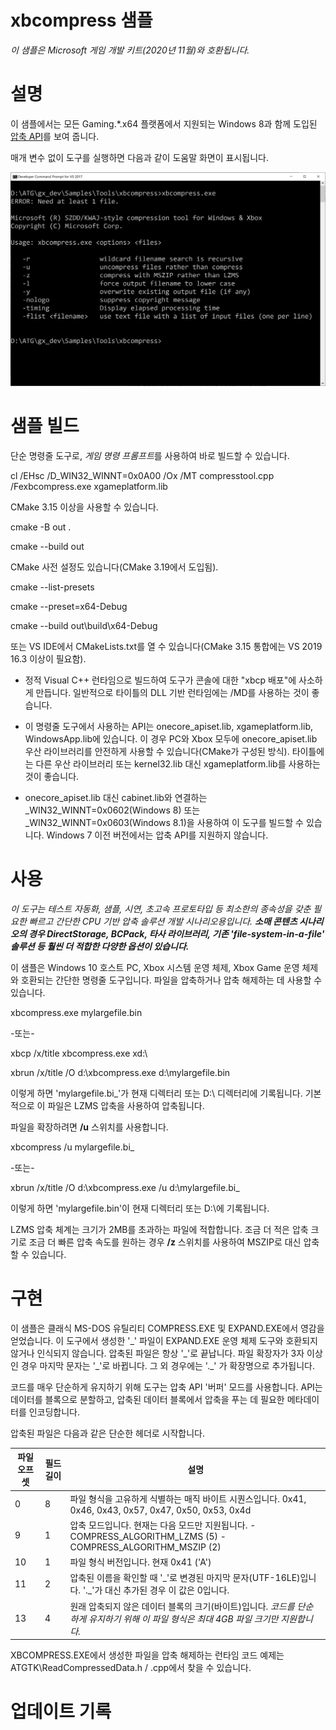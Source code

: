 # xbcompress 샘플

*이 샘플은 Microsoft 게임 개발 키트(2020년 11월)와 호환됩니다.*

# 설명

이 샘플에서는 모든 Gaming.\*.x64 플랫폼에서 지원되는 Windows 8과 함께
도입된 [압축
API](https://docs.microsoft.com/en-us/windows/win32/cmpapi/-compression-portal)를
보여 줍니다.

매개 변수 없이 도구를 실행하면 다음과 같이 도움말 화면이 표시됩니다.

![Text Description automatically generated](./media/image1.png)

# 샘플 빌드

단순 명령줄 도구로, *게임 명령 프롬프트*를 사용하여 바로 빌드할 수
있습니다.

cl /EHsc /D_WIN32_WINNT=0x0A00 /Ox /MT compresstool.cpp
/Fexbcompress.exe xgameplatform.lib

CMake 3.15 이상을 사용할 수 있습니다.

cmake -B out .

cmake --build out

CMake 사전 설정도 있습니다(CMake 3.19에서 도입됨).

cmake \--list-presets

cmake \--preset=x64-Debug

cmake \--build out\\build\\x64-Debug

또는 VS IDE에서 CMakeLists.txt를 열 수 있습니다(CMake 3.15 통합에는 VS
2019 16.3 이상이 필요함).

-   정적 Visual C++ 런타임으로 빌드하여 도구가 콘솔에 대한 "xbcp 배포"에
    사소하게 만듭니다. 일반적으로 타이틀의 DLL 기반 런타임에는 /MD를
    사용하는 것이 좋습니다.

-   이 명령줄 도구에서 사용하는 API는 onecore_apiset.lib,
    xgameplatform.lib, WindowsApp.lib에 있습니다. 이 경우 PC와 Xbox
    모두에 onecore_apiset.lib 우산 라이브러리를 안전하게 사용할 수
    있습니다(CMake가 구성된 방식). 타이틀에는 다른 우산 라이브러리 또는
    kernel32.lib 대신 xgameplatform.lib를 사용하는 것이 좋습니다.

-   onecore_apiset.lib 대신 cabinet.lib와 연결하는
    \_WIN32_WINNT=0x0602(Windows 8) 또는 \_WIN32_WINNT=0x0603(Windows
    8.1)을 사용하여 이 도구를 빌드할 수 있습니다. Windows 7 이전
    버전에서는 압축 API를 지원하지 않습니다.

# 사용

*이 도구는 테스트 자동화, 샘플, 시연, 초고속 프로토타입 등 최소한의
종속성을 갖춘 필요한 빠르고 간단한 CPU 기반 압축 솔루션 개발
시나리오용입니다. **소매 콘텐츠 시나리오의 경우 DirectStorage, BCPack,
타사 라이브러리, 기존 'file-system-in-a-file' 솔루션 등 훨씬 더 적합한
다양한 옵션이 있습니다.***

이 샘플은 Windows 10 호스트 PC, Xbox 시스템 운영 체제, Xbox Game 운영
체제와 호환되는 간단한 명령줄 도구입니다. 파일을 압축하거나 압축
해제하는 데 사용할 수 있습니다.

xbcompress.exe mylargefile.bin

-또는-

xbcp /x/title xbcompress.exe xd:\\

xbrun /x/title /O d:\\xbcompress.exe d:\\mylargefile.bin

이렇게 하면 'mylargefile.bi\_'가 현재 디렉터리 또는 D:\\ 디렉터리에
기록됩니다. 기본적으로 이 파일은 LZMS 압축을 사용하여 압축됩니다.

파일을 확장하려면 **/u** 스위치를 사용합니다.

xbcompress /u mylargefile.bi\_

-또는-

xbrun /x/title /O d:\\xbcompress.exe /u d:\\mylargefile.bi\_

이렇게 하면 'mylargefile.bin'이 현재 디렉터리 또는 D:\\에 기록됩니다.

LZMS 압축 체계는 크기가 2MB를 초과하는 파일에 적합합니다. 조금 더 적은
압축 크기로 조금 더 빠른 압축 속도를 원하는 경우 **/z** 스위치를
사용하여 MSZIP로 대신 압축할 수 있습니다.

# 구현

이 샘플은 클래식 MS-DOS 유틸리티 COMPRESS.EXE 및 EXPAND.EXE에서 영감을
얻었습니다. 이 도구에서 생성한 '\_' 파일이 EXPAND.EXE 운영 체제 도구와
호환되지 않거나 인식되지 않습니다. 압축된 파일은 항상 '\_'로 끝납니다.
파일 확장자가 3자 이상인 경우 마지막 문자는 '\_'로 바뀝니다. 그 외
경우에는 '.\_' 가 확장명으로 추가됩니다.

코드를 매우 단순하게 유지하기 위해 도구는 압축 API '버퍼' 모드를
사용합니다. API는 데이터를 블록으로 분할하고, 압축된 데이터 블록에서
압축을 푸는 데 필요한 메타데이터를 인코딩합니다.

압축된 파일은 다음과 같은 단순한 헤더로 시작합니다.

| 파일 오프셋 |  필드 길이 |  설명 |
|--------|---------|--------------------------------------------------|
| 0  |  8  |  파일 형식을 고유하게 식별하는 매직 바이트 시퀀스입니다. 0x41, 0x46, 0x43, 0x57, 0x47, 0x50, 0x53, 0x4d   |
| 9  |  1  |  압축 모드입니다. 현재는 다음 모드만 지원됩니다. -   COMPRESS_ALGORITHM_LZMS (5) -   COMPRESS_ALGORITHM_MSZIP (2)                 |
| 10  |  1  |  파일 형식 버전입니다. 현재 0x41 (\'A\')                                |
| 11  |  2  |  압축된 이름을 확인할 때 \'\_\'로 변경된 마지막 문자(UTF-16LE)입니다. \'.\_\'가 대신 추가된 경우 이 값은 0입니다.                                 |
| 13  |  4  |  원래 압축되지 않은 데이터 블록의 크기(바이트)입니다. *코드를 단순하게 유지하기 위해 이 파일 형식은 최대 4GB 파일 크기만 지원합니다.*                |

XBCOMPRESS.EXE에서 생성한 파일을 압축 해제하는 런타임 코드 예제는
ATGTK\\ReadCompressedData.h / .cpp에서 찾을 수 있습니다.

# 업데이트 기록

